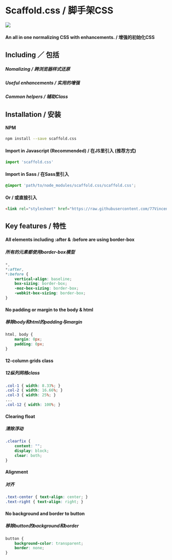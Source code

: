 # Scaffold.css / 脚手架CSS

<a href="https://travis-ci.org/77Vincent/scaffold.css"><img src="https://travis-ci.org/77Vincent/scaffold.css.svg?branch=master"></a>

#### An all in one normalizing CSS with enhancements. / 增强的初始化CSS

## Including ／ 包括

##### Nomalizing / 跨浏览器样式还原
##### Useful enhancements / 实用的增强
##### Common helpers / 辅助Class

## Installation / 安装
#### NPM

```sh
npm install --save scaffold.css
```

#### Import in Javascript (Recommended) / 在JS里引入 (推荐方式)

```js
import 'scaffold.css'
```

#### Import in Sass / 在Sass里引入

```scss
@import 'path/to/node_modules/scaffold.css/scaffold.css';
```

#### Or / 或直接引入

```html
<link rel="stylesheet" href="https://raw.githubusercontent.com/77Vincent/scaffold.css/master/scaffold.css">
```

## Key features / 特性

#### All elements including :after & :before are using border-box
##### 所有的元素都使用border-box模型

```css
*, 
*:after,
*:before {
    vertical-align: baseline;
    box-sizing: border-box;
    -moz-box-sizing: border-box;
    -webkit-box-sizing: border-box;
}
```

#### No padding or margin to the body & html
##### 移除body和html的padding与margin
```css
html, body {
    margin: 0px;
    padding: 0px;
}
```

#### 12-column grids class
##### 12纵列网格class
```css
.col-1 { width: 8.33%; }
.col-2 { width: 16.66%; }
.col-3 { width: 25%; }
...
.col-12 { width: 100%; }
```

#### Clearing float
##### 清除浮动


```css
.clearfix {
    content: "";
    display: block;
    clear: both;
}
```

#### Alignment
##### 对齐

```css
.text-center { text-align: center; }
.text-right { text-align: right; }
```

#### No background and border to button
##### 移除button的background和border
```css
button {
    background-color: transparent;
    border: none;
}
```
